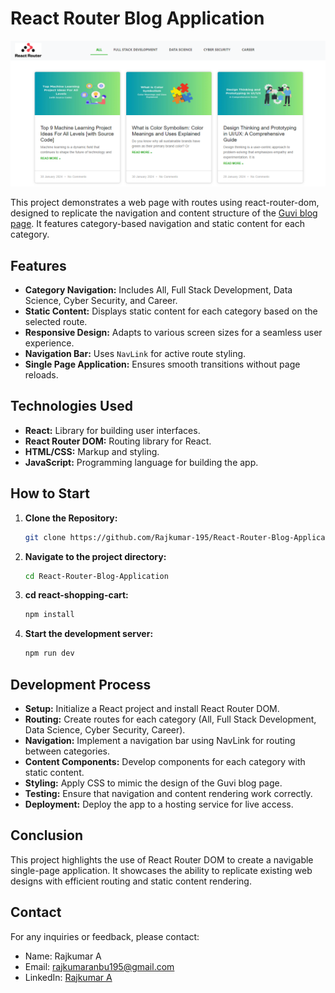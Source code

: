 # React Router Blog Application

![Todo App Edit Preview](public/Images/demo.png)


This project demonstrates a web page with routes using react-router-dom, designed to replicate the navigation and content structure of the [Guvi blog page](https://www.guvi.in/blog/). It features category-based navigation and static content for each category.

## Features
- **Category Navigation:** Includes All, Full Stack Development, Data Science, Cyber Security, and Career.
- **Static Content:** Displays static content for each category based on the selected route.
- **Responsive Design:** Adapts to various screen sizes for a seamless user experience.
- **Navigation Bar:** Uses `NavLink` for active route styling.
- **Single Page Application:** Ensures smooth transitions without page reloads.

## Technologies Used
- **React:** Library for building user interfaces.
- **React Router DOM:** Routing library for React.
- **HTML/CSS:** Markup and styling.
- **JavaScript:** Programming language for building the app.

## How to Start
1. **Clone the Repository:**
   ```bash
   git clone https://github.com/Rajkumar-195/React-Router-Blog-Application
2. **Navigate to the project directory:**
   ```bash
   cd React-Router-Blog-Application

3. **cd react-shopping-cart:**
   ```bash
   npm install

4. **Start the development server:**
   ```bash
   npm run dev

## Development Process

- **Setup:** Initialize a React project and install React Router DOM.
- **Routing:** Create routes for each category (All, Full Stack Development, Data Science, Cyber Security, Career).
- **Navigation:** Implement a navigation bar using NavLink for routing between categories.
- **Content Components:** Develop components for each category with static content.
- **Styling:** Apply CSS to mimic the design of the Guvi blog page.
- **Testing:** Ensure that navigation and content rendering work correctly.
- **Deployment:** Deploy the app to a hosting service for live access.

## Conclusion

This project highlights the use of React Router DOM to create a navigable single-page application. It showcases the ability to replicate existing web designs with efficient routing and static content rendering.

## Contact

For any inquiries or feedback, please contact:
- Name: Rajkumar A
- Email: rajkumaranbu195@gmail.com
- LinkedIn: [Rajkumar A](https://www.linkedin.com/in/rajkumar-info/)

